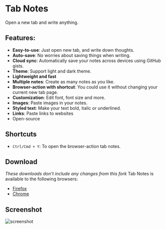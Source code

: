 # Tab Notes
Open a new tab and write anything.

## Features:

* **Easy-to-use**: Just open new tab, and write down thoughts.
* **Auto-save**: No worries about saving things when writing.
* **Cloud sync**: Automatically save your notes across devices using GitHub gists.
* **Theme**: Support light and dark theme.
* **Lightweight and fast**
* **Multiple notes**: Create as many notes as you like.
* **Browser-action with shortcut**: You could use it without changing your current new tab page.
* **Customization**: Edit font, font size and more.
* **Images**: Paste images in your notes.
* **Styled text**: Make your text bold, italic or underlined.
* **Links**: Paste links to websites
* Open-source

## Shortcuts

- `Ctrl/Cmd + Y`: To open the browser-action tab notes.

## Download

*These downloads don't include any changes from this fork*
Tab Notes is available to the following browsers:
* [Firefox](https://addons.mozilla.org/firefox/addon/tab-notes/)
* [Chrome](https://chrome.google.com/webstore/detail/tab-notes/obnnegakmgonaiplaobihpmcjhlceeic)

## Screenshot

![screenshot](./screenshot.png)
